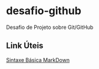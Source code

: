 # desafio-github
Desafio de Projeto sobre Git/GitHub
## Link Úteis
[Sintaxe Básica MarkDown](https://www.markdownguide.org/)
